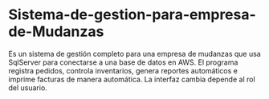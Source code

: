 # Sistema-de-gestion-para-empresa-de-Mudanzas
Es un sistema de gestión completo para una empresa de mudanzas que usa SqlServer para conectarse a una base de datos en AWS. El programa registra pedidos, controla inventarios, genera reportes automáticos e imprime facturas de manera automática. La interfaz cambia depende al rol del usuario.
